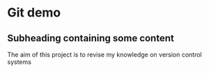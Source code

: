 # Git demo

## Subheading containing some content
The aim of this project is to revise my knowledge on version control systems